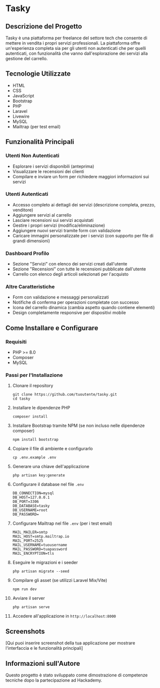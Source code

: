 # Tasky

## Descrizione del Progetto
Tasky è una piattaforma per freelance del settore tech che consente di mettere in vendita i propri servizi professionali. La piattaforma offre un'esperienza completa sia per gli utenti non autenticati che per quelli autenticati, con funzionalità che vanno dall'esplorazione dei servizi alla gestione del carrello.

## Tecnologie Utilizzate
- HTML
- CSS
- JavaScript
- Bootstrap
- PHP
- Laravel
- Livewire
- MySQL
- Mailtrap (per test email)

## Funzionalità Principali

### Utenti Non Autenticati
- Esplorare i servizi disponibili (anteprima)
- Visualizzare le recensioni dei clienti
- Compilare e inviare un form per richiedere maggiori informazioni sui servizi

### Utenti Autenticati
- Accesso completo ai dettagli dei servizi (descrizione completa, prezzo, venditore)
- Aggiungere servizi al carrello
- Lasciare recensioni sui servizi acquistati
- Gestire i propri servizi (modifica/eliminazione)
- Aggiungere nuovi servizi tramite form con validazione
- Caricare immagini personalizzate per i servizi (con supporto per file di grandi dimensioni)

### Dashboard Profilo
- Sezione "Servizi" con elenco dei servizi creati dall'utente
- Sezione "Recensioni" con tutte le recensioni pubblicate dall'utente
- Carrello con elenco degli articoli selezionati per l'acquisto

### Altre Caratteristiche
- Form con validazione e messaggi personalizzati
- Notifiche di conferma per operazioni completate con successo
- Icona del carrello dinamica (cambia aspetto quando contiene elementi)
- Design completamente responsive per dispositivi mobile

## Come Installare e Configurare

### Requisiti
- PHP >= 8.0
- Composer
- MySQL

### Passi per l'Installazione
1. Clonare il repository
   ```
   git clone https://github.com/tuoutente/tasky.git
   cd tasky
   ```

2. Installare le dipendenze PHP
   ```
   composer install
   ```

3. Installare Bootstrap tramite NPM (se non incluso nelle dipendenze composer)
   ```
   npm install bootstrap
   ```

4. Copiare il file di ambiente e configurarlo
   ```
   cp .env.example .env
   ```

5. Generare una chiave dell'applicazione
   ```
   php artisan key:generate
   ```

6. Configurare il database nel file `.env`
   ```
   DB_CONNECTION=mysql
   DB_HOST=127.0.0.1
   DB_PORT=3306
   DB_DATABASE=tasky
   DB_USERNAME=root
   DB_PASSWORD=
   ```

7. Configurare Mailtrap nel file `.env` (per i test email)
   ```
   MAIL_MAILER=smtp
   MAIL_HOST=smtp.mailtrap.io
   MAIL_PORT=2525
   MAIL_USERNAME=tuousername
   MAIL_PASSWORD=tuapassword
   MAIL_ENCRYPTION=tls
   ```

8. Eseguire le migrazioni e i seeder
   ```
   php artisan migrate --seed
   ```

9. Compilare gli asset (se utilizzi Laravel Mix/Vite)
   ```
   npm run dev
   ```

10. Avviare il server
    ```
    php artisan serve
    ```

11. Accedere all'applicazione in `http://localhost:8000`

## Screenshots

[Qui puoi inserire screenshot della tua applicazione per mostrare l'interfaccia e le funzionalità principali]

## Informazioni sull'Autore
Questo progetto è stato sviluppato come dimostrazione di competenze tecniche dopo la partecipazione ad Hackademy.